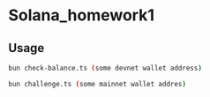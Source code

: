 # Solana_homework1

## Usage

```bash
bun check-balance.ts (some devnet wallet address)
````
```bash
bun challenge.ts (some mainnet wallet addres)
```